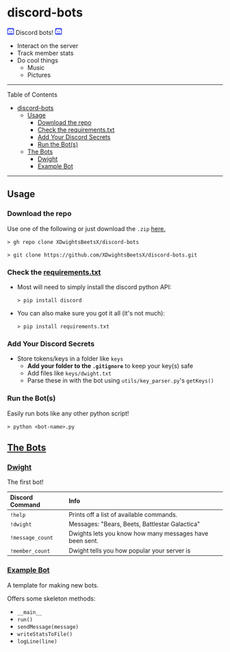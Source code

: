 # discord-bots

<img src="imgs/discord_logo.png" style="width: 16px;"/> Discord bots! <img src="imgs/discord_logo.png" style="width: 16px;"/>

- Interact on the server
- Track member stats
- Do cool things
  - Music
  - Pictures

---

Table of Contents

- [discord-bots](#discord-bots)
  - [Usage](#usage)
    - [Download the repo](#download-the-repo)
    - [Check the requirements.txt](#check-the-requirementstxt)
    - [Add Your Discord Secrets](#add-your-discord-secrets)
    - [Run the Bot(s)](#run-the-bots)
  - [The Bots](#the-bots)
    - [Dwight](#dwight)
    - [Example Bot](#example-bot)

---

## Usage

### Download the repo

Use one of the following or just download the `.zip` [here.](https://github.com/XDwightsBeetsX/discord-bots)

```shell
> gh repo clone XDwightsBeetsX/discord-bots
```

```shell
> git clone https://github.com/XDwightsBeetsX/discord-bots.git
```

### Check the [requirements.txt](./requirements.txt)

- Most will need to simply install the discord python API:

  ```shell
  > pip install discord
  ```

- You can also make sure you got it all (it's not much):

  ```shell
  > pip install requirements.txt
  ```

### Add Your Discord Secrets

- Store tokens/keys in a folder like `keys`
  - **Add your folder to the `.gitignore`** to keep your key(s) safe
  - Add files like `keys/dwight.txt`
  - Parse these in with the bot using `utils/key_parser.py`'s `getKeys()`

### Run the Bot(s)

Easily run bots like any other python script!

  ```shell
  > python <bot-name>.py
  ```

## [The Bots](docs/all_bots.md)

### [Dwight](dwight.py)

The first bot!

| Discord Command | Info |
| :-- | :-- |
| `!help` | Prints off a list of available commands. |
| `!dwight` | Messages: "Bears, Beets, Battlestar Galactica" |
| `!message_count` | Dwights lets you know how many messages have been sent. |
| `!member_count` | Dwight tells you how popular your server is |

### [Example Bot](_ex_bot.py)

A template for making new bots.

Offers some skeleton methods:

- `__main__`
- `run()`
- `sendMessage(message)`
- `writeStatsToFile()`
- `logLine(line)`

